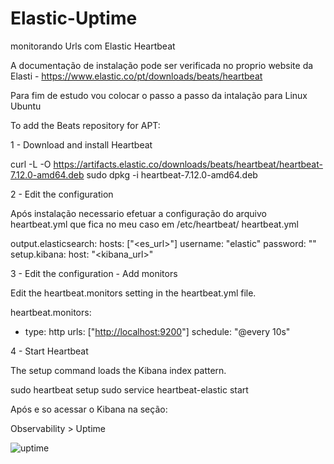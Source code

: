 # Elastic-Uptime


monitorando Urls com Elastic Heartbeat

A documentação de instalação pode ser verificada no proprio website da Elasti - https://www.elastic.co/pt/downloads/beats/heartbeat


Para fim de estudo vou colocar o passo a passo da intalação para Linux Ubuntu

To add the Beats repository for APT:

1 - Download and install Heartbeat

curl -L -O https://artifacts.elastic.co/downloads/beats/heartbeat/heartbeat-7.12.0-amd64.deb
sudo dpkg -i heartbeat-7.12.0-amd64.deb

2 - Edit the configuration

Após instalação necessario efetuar a configuração do arquivo heartbeat.yml que fica no meu caso em /etc/heartbeat/
heartbeat.yml

output.elasticsearch:
  hosts: ["<es_url>"]
  username: "elastic"
  password: "<password>"
setup.kibana:
  host: "<kibana_url>"

3 - Edit the configuration - Add monitors

Edit the heartbeat.monitors setting in the heartbeat.yml file.

heartbeat.monitors:
- type: http
  urls: ["<http://localhost:9200>"]
  schedule: "@every 10s"

4 - Start Heartbeat

The setup command loads the Kibana index pattern.

sudo heartbeat setup
sudo service heartbeat-elastic start


Após e so acessar o Kibana na seção:

Observability > Uptime

![uptime](https://user-images.githubusercontent.com/28298006/115061954-282ed780-9ec0-11eb-83b6-953f321a2a72.png)











